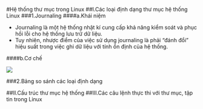 #Hệ thống thư mục trong Linux
##I.Các loại định dạng thư mục hệ thống Linux
###1.Journaling
####a.Khái niệm

- Journaling là một hệ thống nhật kí cung cấp khả năng kiểm soát và phục hồi lỗi cho hệ thống lưu trữ dữ liệu.
- Tuy nhiên, nhược điểm của việc sử dụng journaling là phải “đánh đổi” hiệu suất trong việc ghi dữ liệu với tính ổn định của hệ thống.

####b.Cơ chế

<img src="http://i.imgur.com/q9JS7sl.png">

###2.Bảng so sánh các loại định dạng



##II.Cấu trúc thư mục hệ thống
##III.Các câu lệnh thực thi với thư mục, tập tin trong Linux
